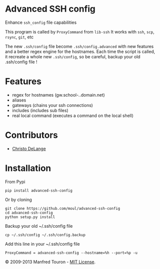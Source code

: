 Advanced SSH config
===================

Enhance `ssh_config` file capabilities

This program is called by `ProxyCommand` from `lib-ssh`
It works with `ssh`, `scp`, `rsync`, `git`, etc

The new `.ssh/config` file become `.ssh/config.advanced` with new features and a better regex engine for the hostnames.
Each time the script is called, it recreate a whole new `.ssh/config`, so be careful, backup your old .ssh/config file !

Features
========

- regex for hostnames (gw.school-*.*.domain.net)
- aliases
- gateways (chains your ssh connections)
- includes (includes sub files)
- real local command (executes a command on the local shell)

Contributors
============

- [Christo DeLange](https://github.com/dldinternet)

Installation
============

From Pypi

    pip install advanced-ssh-config

Or by cloning

    git clone https://github.com/moul/advanced-ssh-config
    cd advanced-ssh-config
    python setup.py install

Backup your old ~/.ssh/config file

    cp ~/.ssh/config ~/.ssh/config.backup

Add this line in your ~/.ssh/config file

    ProxyCommand = advanced-ssh-config --hostname=%h --port=%p -u

© 2009-2013 Manfred Touron - [MIT License](https://github.com/moul/advanced-ssh-config/blob/master/License.txt).
